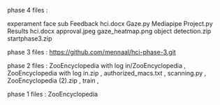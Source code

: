 phase 4 files :

experament
face sub
Feedback hci.docx
Gaze.py
Mediapipe Project.py
Results hci.docx
approval.jpeg
gaze_heatmap.png
object detection.zip
startphase3.zip



phase 3 files :
https://github.com/mennaal/hci-phase-3.git

phase 2 files :
ZooEncyclopedia with log in/ZooEncyclopedia , 
ZooEncyclopedia with log in.zip , 
authorized_macs.txt , 
scanning.py , 
ZooEncyclopedia (2).zip , 
train , 


phase 1 files :
ZooEncyclopedia
